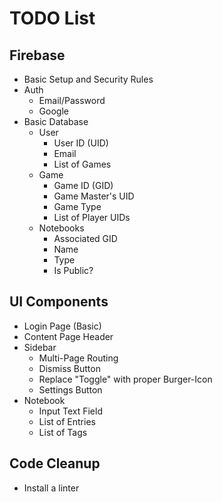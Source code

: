 # TODO List

## Firebase
- Basic Setup and Security Rules
- Auth
	- Email/Password
	- Google
- Basic Database
	- User
		- User ID (UID)
		- Email
		- List of Games
	- Game
		- Game ID (GID)
		- Game Master's UID
		- Game Type
		- List of Player UIDs
	- Notebooks
		- Associated GID
		- Name
		- Type
		- Is Public?

## UI Components
- Login Page (Basic)
- Content Page Header
- Sidebar
	- Multi-Page Routing
	- Dismiss Button
	- Replace "Toggle" with proper Burger-Icon
	- Settings Button
- Notebook
	- Input Text Field
	- List of Entries
	- List of Tags

## Code Cleanup
- Install a linter
